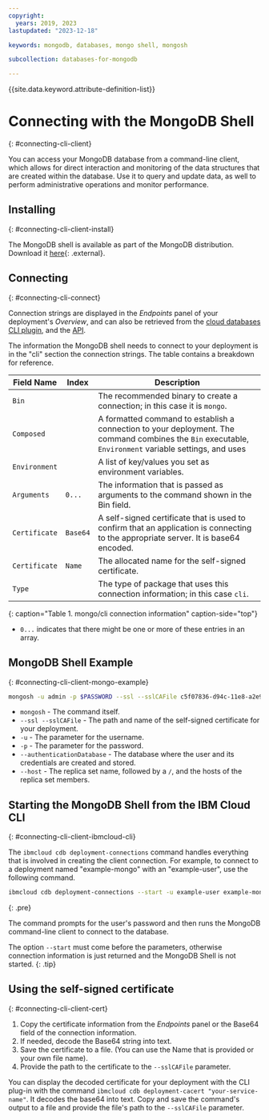 ```yaml
---
copyright:
  years: 2019, 2023
lastupdated: "2023-12-18"

keywords: mongodb, databases, mongo shell, mongosh

subcollection: databases-for-mongodb

---
```


{{site.data.keyword.attribute-definition-list}}

# Connecting with the MongoDB Shell
{: #connecting-cli-client}

You can access your MongoDB database from a command-line client, which allows for direct interaction and monitoring of the data structures that are created within the database. Use it to query and update data, as well to perform administrative operations and monitor performance.

## Installing
{: #connecting-cli-client-install}

The MongoDB shell is available as part of the MongoDB distribution. Download it [here](https://www.mongodb.com/try/download/shell){: .external}.

## Connecting
{: #connecting-cli-connect}

Connection strings are displayed in the _Endpoints_ panel of your deployment's _Overview_, and can also be retrieved from the [cloud databases CLI plugin](/docs/databases-cli-plugin?topic=databases-cli-plugin-cdb-reference#deployment-connections), and the [API](https://{DomainName}/apidocs/cloud-databases-api#discover-connection-information-for-a-deployment-f-e81026).

The information the MongoDB shell needs to connect to your deployment is in the "cli" section the connection strings. The table contains a breakdown for reference.

| Field Name | Index | Description |
| ---------- | ----- | ----------- |
| `Bin` | | The recommended binary to create a connection; in this case it is `mongo`. |
| `Composed` | | A formatted command to establish a connection to your deployment. The command combines the `Bin` executable, `Environment` variable settings, and uses  |`Arguments` as command-line parameters.
| `Environment` | | A list of key/values you set as environment variables. |
| `Arguments` | `0...` | The information that is passed as arguments to the command shown in the Bin field. |
| `Certificate` | `Base64` | A self-signed certificate that is used to confirm that an application is connecting to the appropriate server. It is base64 encoded. |
| `Certificate` | `Name` | The allocated name for the self-signed certificate. |
| `Type` | | The type of package that uses this connection information; in this case `cli`.  |
{: caption="Table 1. mongo/cli connection information" caption-side="top"}

* `0...` indicates that there might be one or more of these entries in an array.

## MongoDB Shell Example
{: #connecting-cli-client-mongo-example}

```sh
mongosh -u admin -p $PASSWORD --ssl --sslCAFile c5f07836-d94c-11e8-a2e9-62ec2ed68f84 --authenticationDatabase admin --host replset/bd574ce4-7b36-4274-9976-96db98a3ac10-0.b8a5e798d2d04f2e860e54e5d042c915.databases.appdomain.cloud:30484,bd574ce4-7b36-4274-9976-96db98a3ac10-1.b8a5e798d2d04f2e860e54e5d042c915.databases.appdomain.cloud:30484
```

* `mongosh` - The command itself.
* `--ssl --sslCAFile` - The path and name of the self-signed certificate for your deployment.
* `-u` - The parameter for the username.
* `-p` - The parameter for the password.
* `--authenticationDatabase` - The database where the user and its credentials are created and stored.
* `--host` - The replica set name, followed by a `/`, and the hosts of the replica set members.

## Starting the MongoDB Shell from the IBM Cloud CLI
{: #connecting-cli-client-ibmcloud-cli}

The `ibmcloud cdb deployment-connections` command handles everything that is involved in creating the client connection. For example, to connect to a deployment named  "example-mongo" with an "example-user", use the following command.

```sh
ibmcloud cdb deployment-connections --start -u example-user example-mongo
```
{: .pre}

The command prompts for the user's password and then runs the MongoDB command-line client to connect to the database.

The option `--start` must come before the parameters, otherwise connection information is just returned and the MongoDB Shell is not started.
{: .tip}

## Using the self-signed certificate
{: #connecting-cli-client-cert}

1. Copy the certificate information from the _Endpoints_ panel or the Base64 field of the connection information.
2. If needed, decode the Base64 string into text.
3. Save the certificate  to a file. (You can use the Name that is provided or your own file name).
4. Provide the path to the certificate to the `--sslCAFile` parameter.

You can display the decoded certificate for your deployment with the CLI plug-in with the command `ibmcloud cdb deployment-cacert "your-service-name"`. It decodes the base64 into text. Copy and save the command's output to a file and provide the file's path to the `--sslCAFile` parameter.

